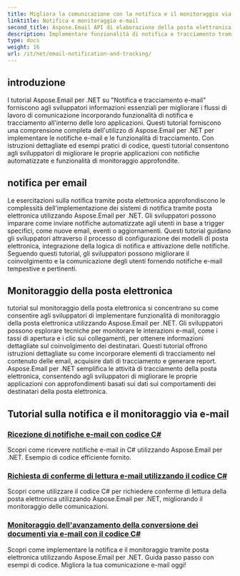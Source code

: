 ```yaml
---
title: Migliora la comunicazione con la notifica e il monitoraggio via e-mail
linktitle: Notifica e monitoraggio e-mail
second_title: Aspose.Email API di elaborazione della posta elettronica .NET
description: Implementare funzionalità di notifica e tracciamento tramite posta elettronica utilizzando Aspose.Email per tutorial .NET. Automatizza le notifiche e ottieni informazioni dettagliate sulle interazioni dei destinatari delle email.
type: docs
weight: 16
url: /it/net/email-notification-and-tracking/
---
```


## introduzione

I tutorial Aspose.Email per .NET su "Notifica e tracciamento e-mail" forniscono agli sviluppatori informazioni essenziali per migliorare i flussi di lavoro di comunicazione incorporando funzionalità di notifica e tracciamento all'interno delle loro applicazioni. Questi tutorial forniscono una comprensione completa dell'utilizzo di Aspose.Email per .NET per implementare le notifiche e-mail e le funzionalità di tracciamento. Con istruzioni dettagliate ed esempi pratici di codice, questi tutorial consentono agli sviluppatori di migliorare le proprie applicazioni con notifiche automatizzate e funzionalità di monitoraggio approfondite.

## notifica per email

Le esercitazioni sulla notifica tramite posta elettronica approfondiscono le complessità dell'implementazione dei sistemi di notifica tramite posta elettronica utilizzando Aspose.Email per .NET. Gli sviluppatori possono imparare come inviare notifiche automatizzate agli utenti in base a trigger specifici, come nuove email, eventi o aggiornamenti. Questi tutorial guidano gli sviluppatori attraverso il processo di configurazione dei modelli di posta elettronica, integrazione della logica di notifica e attivazione delle notifiche. Seguendo questi tutorial, gli sviluppatori possono migliorare il coinvolgimento e la comunicazione degli utenti fornendo notifiche e-mail tempestive e pertinenti.

## Monitoraggio della posta elettronica

tutorial sul monitoraggio della posta elettronica si concentrano su come consentire agli sviluppatori di implementare funzionalità di monitoraggio della posta elettronica utilizzando Aspose.Email per .NET. Gli sviluppatori possono esplorare tecniche per monitorare le interazioni e-mail, come i tassi di apertura e i clic sui collegamenti, per ottenere informazioni dettagliate sul coinvolgimento dei destinatari. Questi tutorial offrono istruzioni dettagliate su come incorporare elementi di tracciamento nel contenuto delle email, acquisire dati di tracciamento e generare report. Aspose.Email per .NET semplifica le attività di tracciamento della posta elettronica, consentendo agli sviluppatori di migliorare le proprie applicazioni con approfondimenti basati sui dati sui comportamenti dei destinatari della posta elettronica.

## Tutorial sulla notifica e il monitoraggio via e-mail
### [Ricezione di notifiche e-mail con codice C#](./receiving-email-notifications-with-csharp-code/)
Scopri come ricevere notifiche e-mail in C# utilizzando Aspose.Email per .NET. Esempio di codice efficiente fornito.
### [Richiesta di conferme di lettura e-mail utilizzando il codice C#](./requesting-email-read-receipts-using-csharp-code/)
Scopri come utilizzare il codice C# per richiedere conferme di lettura della posta elettronica utilizzando Aspose.Email per .NET, migliorando il monitoraggio delle comunicazioni.
### [Monitoraggio dell'avanzamento della conversione dei documenti via e-mail con il codice C#](./tracking-email-document-conversion-progress-with-csharp-code/)
Scopri come implementare la notifica e il monitoraggio tramite posta elettronica utilizzando Aspose.Email per .NET. Guida passo passo con esempi di codice. Migliora la tua comunicazione e-mail oggi!